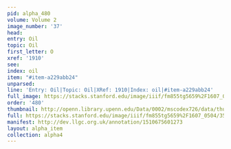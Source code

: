 ```yaml
---
pid: alpha_480
volume: Volume 2
image_number: '37'
head: 
entry: Oil
topic: Oil
first_letter: O
xref: '1910'
see: 
index: oil
item: "#item-a229abb24"
unparsed: 
line: 'Entry: Oil|Topic: Oil|XRef: 1910|Index: oil|#item-a229abb24'
full_image: https://stacks.stanford.edu/image/iiif/fm855tg5659%2F1607_0504/full/full/0/default.jpg
order: '480'
thumbnail: http://openn.library.upenn.edu/Data/0002/mscodex726/data/thumb/1607_0504_thumb.jpg
full: https://stacks.stanford.edu/image/iiif/fm855tg5659%2F1607_0504/356,2748,2986,230/full/0/default.jpg
manifest: http://dev.llgc.org.uk/annotation/1510675601273
layout: alpha_item
collection: alpha4
---
```

